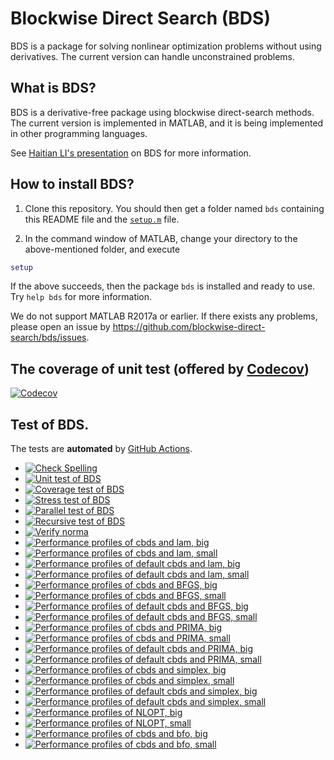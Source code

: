 # Blockwise Direct Search (BDS)

BDS is a package for solving nonlinear optimization problems without using derivatives. The current version can handle unconstrained problems. 

## What is BDS?

BDS is a derivative-free package using blockwise direct-search methods. The current version is implemented in MATLAB, and it is being implemented in other programming languages.

See [Haitian LI's presentation](https://lht97.github.io/documents/DFOS2024.pdf) on BDS for more information.

## How to install BDS?

1. Clone this repository. You should then get a folder named `bds` containing this README file and the
[`setup.m`](https://github.com/blockwise-direct-search/bds/blob/main/setup.m) file.

2. In the command window of MATLAB, change your directory to the above-mentioned folder, and execute

```matlab
setup
```

If the above succeeds, then the package `bds` is installed and ready to use. Try `help bds` for more information.

We do not support MATLAB R2017a or earlier. If there exists any problems, please open an issue by
https://github.com/blockwise-direct-search/bds/issues.

## The coverage of unit test (offered by [Codecov](https://about.codecov.io/))

[![Codecov](https://img.shields.io/codecov/c/github/blockwise-direct-search/bds?style=for-the-badge&logo=codecov)](https://app.codecov.io/github/blockwise-direct-search/bds)

## Test of BDS.
The tests are **automated** by
[GitHub Actions](https://docs.github.com/en/actions).
- [![Check Spelling](https://github.com/blockwise-direct-search/bds/actions/workflows/spelling.yml/badge.svg)](https://github.com/blockwise-direct-search/bds/actions/workflows/spelling.yml)
- [![Unit test of BDS](https://github.com/blockwise-direct-search/bds/actions/workflows/unit_test.yml/badge.svg)](https://github.com/blockwise-direct-search/bds/actions/workflows/unit_test.yml)
- [![Coverage test of BDS](https://github.com/blockwise-direct-search/bds/actions/workflows/unit_test_coverage.yml/badge.svg)](https://github.com/blockwise-direct-search/bds/actions/workflows/unit_test_coverage.yml)
- [![Stress test of BDS](https://github.com/blockwise-direct-search/bds/actions/workflows/stress_test.yml/badge.svg)](https://github.com/blockwise-direct-search/bds/actions/workflows/stress_test.yml)
- [![Parallel test of BDS](https://github.com/blockwise-direct-search/bds/actions/workflows/parallel_test.yml/badge.svg)](https://github.com/blockwise-direct-search/bds/actions/workflows/parallel_test.yml)
- [![Recursive test of BDS](https://github.com/blockwise-direct-search/bds/actions/workflows/recursive_test.yml/badge.svg)](https://github.com/blockwise-direct-search/bds/actions/workflows/recursive_test.yml)
- [![Verify norma](https://github.com/blockwise-direct-search/bds/actions/workflows/verify_norma.yml/badge.svg)](https://github.com/blockwise-direct-search/bds/actions/workflows/verify_norma.yml)
- [![Performance profiles of cbds and lam, big](https://github.com/blockwise-direct-search/bds/actions/workflows/profile_cbds_lam_big.yml/badge.svg)](https://github.com/blockwise-direct-search/bds/actions/workflows/profile_cbds_lam_big.yml)
- [![Performance profiles of cbds and lam, small](https://github.com/blockwise-direct-search/bds/actions/workflows/profile_cbds_lam_small.yml/badge.svg)](https://github.com/blockwise-direct-search/bds/actions/workflows/profile_cbds_lam_small.yml)
- [![Performance profiles of default cbds and lam, big](https://github.com/blockwise-direct-search/bds/actions/workflows/profile_default_cbds_lam_big.yml/badge.svg)](https://github.com/blockwise-direct-search/bds/actions/workflows/profile_default_cbds_lam_big.yml)
- [![Performance profiles of default cbds and lam, small](https://github.com/blockwise-direct-search/bds/actions/workflows/profile_default_cbds_lam_small.yml/badge.svg)](https://github.com/blockwise-direct-search/bds/actions/workflows/profile_default_cbds_lam_small.yml)
- [![Performance profiles of cbds and BFGS, big](https://github.com/blockwise-direct-search/bds/actions/workflows/profile_cbds_bfgs_big.yml/badge.svg)](https://github.com/blockwise-direct-search/bds/actions/workflows/profile_cbds_bfgs_big.yml)
- [![Performance profiles of cbds and BFGS, small](https://github.com/blockwise-direct-search/bds/actions/workflows/profile_cbds_bfgs_small.yml/badge.svg)](https://github.com/blockwise-direct-search/bds/actions/workflows/profile_cbds_bfgs_small.yml)
- [![Performance profiles of default cbds and BFGS, big](https://github.com/blockwise-direct-search/bds/actions/workflows/profile_default_cbds_bfgs_big.yml/badge.svg)](https://github.com/blockwise-direct-search/bds/actions/workflows/profile_default_cbds_bfgs_big.yml)
- [![Performance profiles of default cbds and BFGS, small](https://github.com/blockwise-direct-search/bds/actions/workflows/profile_default_cbds_bfgs_small.yml/badge.svg)](https://github.com/blockwise-direct-search/bds/actions/workflows/profile_default_cbds_bfgs_small.yml)
- [![Performance profiles of cbds and PRIMA, big](https://github.com/blockwise-direct-search/bds/actions/workflows/profile_cbds_newuoa_big.yml/badge.svg)](https://github.com/blockwise-direct-search/bds/actions/workflows/profile_cbds_newuoa_big.yml)
- [![Performance profiles of cbds and PRIMA, small](https://github.com/blockwise-direct-search/bds/actions/workflows/profile_cbds_newuoa_small.yml/badge.svg)](https://github.com/blockwise-direct-search/bds/actions/workflows/profile_cbds_newuoa_small.yml)
- [![Performance profiles of default cbds and PRIMA, big](https://github.com/blockwise-direct-search/bds/actions/workflows/profile_default_cbds_newuoa_big.yml/badge.svg)](https://github.com/blockwise-direct-search/bds/actions/workflows/profile_default_cbds_newuoa_big.yml)
- [![Performance profiles of default cbds and PRIMA, small](https://github.com/blockwise-direct-search/bds/actions/workflows/profile_default_cbds_newuoa_small.yml/badge.svg)](https://github.com/blockwise-direct-search/bds/actions/workflows/profile_default_cbds_newuoa_small.yml)
- [![Performance profiles of cbds and simplex, big](https://github.com/blockwise-direct-search/bds/actions/workflows/profile_cbds_simplex_big.yml/badge.svg)](https://github.com/blockwise-direct-search/bds/actions/workflows/profile_cbds_simplex_big.yml)
- [![Performance profiles of cbds and simplex, small](https://github.com/blockwise-direct-search/bds/actions/workflows/profile_cbds_simplex_small.yml/badge.svg)](https://github.com/blockwise-direct-search/bds/actions/workflows/profile_cbds_simplex_small.yml)
- [![Performance profiles of default cbds and simplex, big](https://github.com/blockwise-direct-search/bds/actions/workflows/profile_default_cbds_simplex_big.yml/badge.svg)](https://github.com/blockwise-direct-search/bds/actions/workflows/profile_default_cbds_simplex_big.yml)
- [![Performance profiles of default cbds and simplex, small](https://github.com/blockwise-direct-search/bds/actions/workflows/profile_default_cbds_simplex_small.yml/badge.svg)](https://github.com/blockwise-direct-search/bds/actions/workflows/profile_default_cbds_simplex_small.yml)
- [![Performance profiles of NLOPT, big](https://github.com/blockwise-direct-search/bds/actions/workflows/profile_nlopt_big.yml/badge.svg)](https://github.com/blockwise-direct-search/bds/actions/workflows/profile_nlopt_big.yml)
- [![Performance profiles of NLOPT, small](https://github.com/blockwise-direct-search/bds/actions/workflows/profile_nlopt_small.yml/badge.svg)](https://github.com/blockwise-direct-search/bds/actions/workflows/profile_nlopt_small.yml)
- [![Performance profiles of cbds and bfo, big](https://github.com/blockwise-direct-search/bds/actions/workflows/profile_cbds_bfo_big.yml/badge.svg)](https://github.com/blockwise-direct-search/bds/actions/workflows/profile_cbds_bfo_big.yml)
- [![Performance profiles of cbds and bfo, small](https://github.com/blockwise-direct-search/bds/actions/workflows/profile_cbds_bfo_small.yml/badge.svg)](https://github.com/blockwise-direct-search/bds/actions/workflows/profile_cbds_bfo_small.yml)
